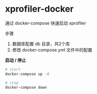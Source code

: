 # xprofiler-docker

通过 docker-compose 快速启动 xprofiler

步骤

1. 数据库配置 db 目录，共2个库
2. 修改 docker-compose.yml 文件中的配置


**启动 / 停止**

```bash
# start
docker-compose up -d

# stop
docker-compose down

```